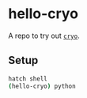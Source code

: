 # hello-cryo

A repo to try out [`cryo`](https://github.com/paradigmxyz/cryo).

## Setup

```sh
hatch shell
(hello-cryo) python
```
